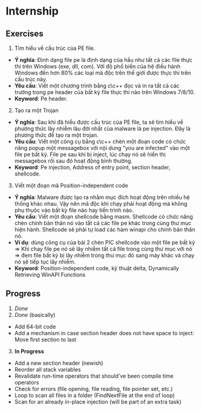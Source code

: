# Internship

## Exercises
1. Tìm hiểu về cấu trúc của PE file.
- **Ý nghĩa**: Định dạng file pe là định dạng của hầu như tất cả các file thực thi trên Windows (exe, dll, com). Với độ phổ biến của hệ điều hành Windows đến hơn 80% các loại mã độc trên thế giới được thực thi trên cấu trúc này.
- **Yêu cầu**: Viết một chương trình bằng c\c++ đọc và in ra tất cả các trường trong pe header của bất kỳ file thực thi nào trên Windows 7/8/10.
- **Keyword**: Pe header.

2. Tạo ra một Trojan
- **Ý nghĩa**: Sau khi đã hiểu được cấu trúc của PE file, ta sẽ tìm hiểu về phương thức lây nhiễm lâu đời nhất của malware là pe injection. Đây là phương thức để tạo ra một trojan.
- **Yêu cầu**: Viết một công cụ bằng c\c++ chèn một đoạn code có chức năng popup một messagebox với nội dung "you are infected" vào một file pe bất kỳ. File pe sau khi bị inject, lúc chạy nó sẽ hiển thị messagebox rồi sau đó hoạt động bình thường.
- **Keyword**: Pe injection, Address of entry point, section header, shellcode.

3. Viết một đoạn mã Position-independent code
- **Ý nghĩa**: Malware được tạo ra nhằm mục đích hoạt động trên nhiều hệ thống khác nhau. Vậy nên mã độc khi chạy phải hoạt động mà không phụ thuộc vào bất kỳ file nào hay tiến trình nào.
- **Yêu cầu**: Viết một đoạn shellcode bằng masm. Shellcode có chức năng chèn chính bản thân nó vào tất cả các file pe khác trong cùng thư mục hiện hành. Shellcode sẽ phải tự load các hàm winapi cho chính bản thân nó.
- **Ví dụ**: dùng công cụ của bài 2 chèn PIC shellcode vào một file pe bất kỳ => Khi chạy file pe nó sẽ lây nhiễm tất cả file trong cùng thư mục với nó => đem file bất kỳ bị lây nhiễm trong thư mục đó sang máy khác và chạy nó sẽ tiếp tục lây nhiễm.
- **Keyword**: Position-independent code, kỹ thuật delta, Dynamically Retrieving WinAPI Functions

## Progress
1. _Done_
2. _Done_ (basically)
- Add 64-bit code
- Add a mechanism in case section header does not have space to inject: Move first section to last
3. **In Progress**
- Add a new section header (newish)
- Reorder all stack variables
- Revalidate run-time operators that should've been compile time operators
- Check for errors (file opening, file reading, file pointer set, etc.)
- Loop to scan all files in a folder (FindNextFile at the end of loop)
- Scan for an already in-place injection (will be part of an extra task)
